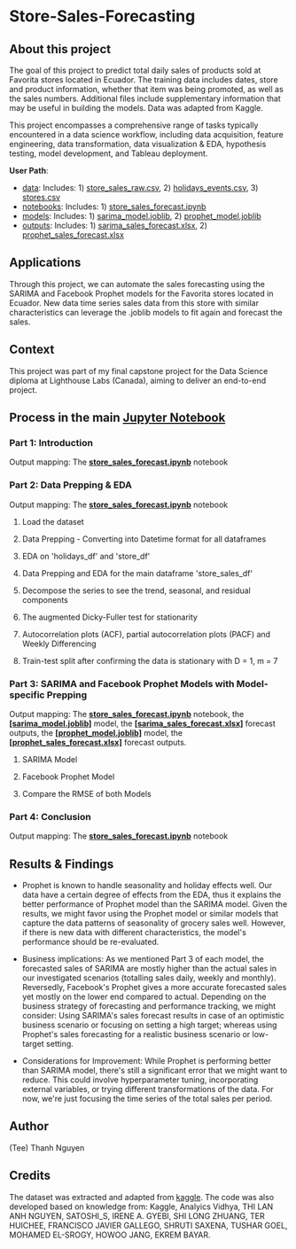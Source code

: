 # Store-Sales-Forecasting

## About this project

The goal of this project to predict total daily sales of products sold at Favorita stores located in Ecuador. The training data includes dates, store and product information, whether that item was being promoted, as well as the sales numbers. Additional files include supplementary information that may be useful in building the models. Data was adapted from Kaggle.

This project encompasses a comprehensive range of tasks typically encountered in a data science workflow, including data acquisition, feature engineering, data transformation, data visualization & EDA, hypothesis testing, model development, and Tableau deployment.

**User Path**:
* [data](https://github.com/TeeNguyenDA/Store-Sales-Forecasting/tree/main/data): Includes: 1) [store_sales_raw.csv](https://github.com/TeeNguyenDA/Store-Sales-Forecasting/blob/main/data/store_sales_raw.csv), 2) [holidays_events.csv](https://github.com/TeeNguyenDA/Store-Sales-Forecasting/blob/main/data/holidays_events.csv), 3) [stores.csv](https://github.com/TeeNguyenDA/Store-Sales-Forecasting/blob/main/data/stores.csv)
* [notebooks](https://github.com/TeeNguyenDA/Store-Sales-Forecasting/tree/main/notebooks): Includes: 1) [store_sales_forecast.ipynb](https://github.com/TeeNguyenDA/Store-Sales-Forecasting/blob/main/notebooks/store_sales_forecast.ipynb)
* [models](https://github.com/TeeNguyenDA/Store-Sales-Forecasting/tree/main/models): Includes: 1) [sarima_model.joblib](https://github.com/TeeNguyenDA/Store-Sales-Forecasting/blob/main/models/sarima_model.joblib), 2) [prophet_model.joblib](https://github.com/TeeNguyenDA/Store-Sales-Forecasting/blob/main/models/prophet_model.joblib)
* [outputs](https://github.com/TeeNguyenDA/Store-Sales-Forecasting/tree/main/outputs): Includes: 1) [sarima_sales_forecast.xlsx](https://github.com/TeeNguyenDA/Store-Sales-Forecasting/blob/main/outputs/sarima_sales_forecast.xlsx), 2) [prophet_sales_forecast.xlsx](https://github.com/TeeNguyenDA/Store-Sales-Forecasting/blob/main/outputs/prophet_sales_forecast.xlsx)

## Applications 

Through this project, we can automate the sales forecasting using the SARIMA and Facebook Prophet models for the Favorita stores located in Ecuador. New data time series sales data from this store with similar characteristics can leverage the .joblib models to fit again and forecast the sales.

## Context
This project was part of my final capstone project for the Data Science diploma at Lighthouse Labs (Canada), aiming to deliver an end-to-end project.

## Process in the main [Jupyter Notebook](https://github.com/TeeNguyenDA/Store-Sales-Forecasting/blob/main/notebooks/store_sales_forecast.ipynb)

### Part 1: Introduction
Output mapping: The [**store_sales_forecast.ipynb**](/notebooks/store_sales_forecast.ipynb) notebook

### Part 2: Data Prepping & EDA
Output mapping: The [**store_sales_forecast.ipynb**](/notebooks/store_sales_forecast.ipynb) notebook

1. Load the dataset

2. Data Prepping - Converting into Datetime format for all dataframes

3. EDA on 'holidays_df' and 'store_df'

4. Data Prepping and EDA for the main dataframe 'store_sales_df'

5. Decompose the series to see the trend, seasonal, and residual components

6. The augmented Dicky-Fuller test for stationarity

7. Autocorrelation plots (ACF), partial autocorrelation plots (PACF) and Weekly Differencing

8. Train-test split after confirming the data is stationary with D = 1, m = 7

### Part 3: SARIMA and Facebook Prophet Models with Model-specific Prepping
Output mapping: The [**store_sales_forecast.ipynb**](/notebooks/store_sales_forecast.ipynb) notebook, the [**[sarima_model.joblib]**](/models/sarima_model.joblib) model, the [**[sarima_sales_forecast.xlsx]**](/outputs/sarima_sales_forecast.xlsx) forecast outputs, the [**[prophet_model.joblib]**](/models/prophet_model.joblib) model, the [**[prophet_sales_forecast.xlsx]**](/outputs/prophet_sales_forecast.xlsx) forecast outputs.

1. SARIMA Model

2. Facebook Prophet Model

3. Compare the RMSE of both Models

### Part 4: Conclusion
Output mapping: The [**store_sales_forecast.ipynb**](/notebooks/store_sales_forecast.ipynb) notebook

## Results & Findings

* Prophet is known to handle seasonality and holiday effects well. Our data have a certain degree of effects from the EDA, thus it explains the better performance of Prophet model than the SARIMA model. Given the results, we might favor using the Prophet model or similar models that capture the data patterns of seasonality of grocery sales well. However, if there is new data with different characteristics, the model's performance should be re-evaluated.

* Business implications: As we mentioned Part 3 of each model, the forecasted sales of SARIMA are mostly higher than the actual sales in our investigated scenarios (totalling sales daily, weekly and monthly). Reversedly, Facebook's Prophet gives a more accurate forecasted sales yet mostly on the lower end compared to actual. Depending on the business strategy of forecasting and performance tracking, we might consider: Using SARIMA's sales forecast results in case of an optimistic business scenario or focusing on setting a high target; whereas using Prophet's sales forecasting for a realistic business scenario or low-target setting.

* Considerations for Improvement: While Prophet is performing better than SARIMA model, there's still a significant error that we might want to reduce. This could involve hyperparameter tuning, incorporating external variables, or trying different transformations of the data. For now, we're just focusing the time series of the total sales per period.

## Author

(Tee) Thanh Nguyen

## Credits

The dataset was extracted and adapted from [kaggle](https://www.kaggle.com/competitions/store-sales-time-series-forecasting/overview). The code was also developed based on knowledge from: Kaggle, Analyics Vidhya, THI LAN ANH NGUYEN, SATOSHI_S, IRENE A. GYEBI, SHI LONG ZHUANG, TER HUICHEE, FRANCISCO JAVIER GALLEGO, SHRUTI SAXENA, TUSHAR GOEL, MOHAMED EL-SROGY, HOWOO JANG, EKREM BAYAR.